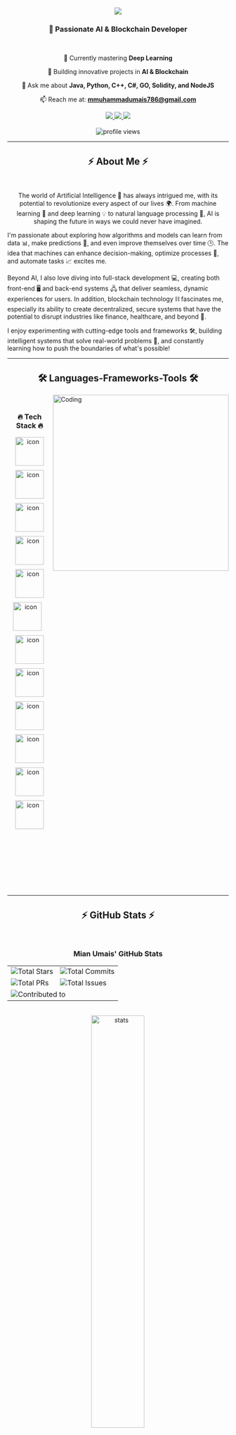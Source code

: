 <h1 align="center">
  <img src="https://readme-typing-svg.herokuapp.com/?font=Righteous&size=35&center=true&vCenter=true&width=500&height=70&duration=4000&lines=Hi+There!+👋;I'm+Muhammad+Umais!;" />
</h1>

<h3 align="center">🚀 Passionate AI & Blockchain Developer</h3>

<br/>

<div align="center">
 
 🔭 Currently mastering **Deep Learning**
 
 🌱 Building innovative projects in **AI & Blockchain**
 
 💬 Ask me about **Java, Python, C++, C#, GO, Solidity, and NodeJS**
 
 📫 Reach me at: **mmuhammadumais786@gmail.com**
 
 </div>
 
<div align="center"> 
  <a href="https://discord.com/users/1166448260316147734" target="_blank">
      <img src="https://img.shields.io/badge/Discord-tittu.mama-333333?style=for-the-badge&logo=discord&logoColor=5865F2" />
  </a>
  <a href="https://linkedin.com/in/mian-umais-13559524a" target="_blank">
    <img src="https://img.shields.io/badge/LinkedIn-0077B5?style=for-the-badge&logo=linkedin&logoColor=white" target="_blank" />
  </a>
  <a href="https://instagram.com/mian_umais" target="_blank">
     <img src="https://img.shields.io/badge/Instagram-E4405F?style=for-the-badge&logo=instagram&logoColor=white" target="_blank" />
  </a>
</div>

<br/>

<div align="center">
  <img src="https://komarev.com/ghpvc/?username=MianUmais&label=Profile%20views&color=0e75b6&style=flat" alt="profile views" />
</div>

 <hr/>
 
<h2 align="center">⚡ About Me ⚡</h2>
<br/>

<p align="center">
The world of Artificial Intelligence 🤖 has always intrigued me, with its potential to revolutionize every aspect of our lives 🌍. From machine learning 🧠 and deep learning 💡 to natural language processing 📝, AI is shaping the future in ways we could never have imagined. 

I'm passionate about exploring how algorithms and models can learn from data 📊, make predictions 🔮, and even improve themselves over time 🕒. The idea that machines can enhance decision-making, optimize processes 🔧, and automate tasks 📈 excites me. 

Beyond AI, I also love diving into full-stack development 💻, creating both front-end 🖥️ and back-end systems 🖧 that deliver seamless, dynamic experiences for users. In addition, blockchain technology ⛓️ fascinates me, especially its ability to create decentralized, secure systems that have the potential to disrupt industries like finance, healthcare, and beyond 💸.

I enjoy experimenting with cutting-edge tools and frameworks 🛠️, building intelligent systems that solve real-world problems 💼, and constantly learning how to push the boundaries of what's possible!
</p>



<hr/>

<h2 align="center">🛠️ Languages-Frameworks-Tools 🛠️</h2>
<img align="right" alt="Coding" width="400" src="https://user-images.githubusercontent.com/74038190/229223263-cf2e4b07-2615-4f87-9c38-e37600f8381a.gif">
<br/>

<!-- Tech Stack Section - Fixed to display icons in a single line -->
<div align="center">
    <h3>🔥 Tech Stack 🔥</h3>
    <div style="display: flex; justify-content: center; flex-wrap: wrap; gap: 10px;">
        <img src="https://techstack-generator.vercel.app/java-icon.svg" alt="icon" width="65" height="65" />
        <img src="https://techstack-generator.vercel.app/python-icon.svg" alt="icon" width="65" height="65" />
        <img src="https://techstack-generator.vercel.app/ts-icon.svg" alt="icon" width="65" height="65" />
        <img src="https://techstack-generator.vercel.app/js-icon.svg" alt="icon" width="65" height="65" />
        <img src="https://techstack-generator.vercel.app/react-icon.svg" alt="icon" width="65" height="65" />
        <img src="https://techstack-generator.vercel.app/mysql-icon.svg" alt="icon" width="65" height="65" /><br/>
        <img src="https://techstack-generator.vercel.app/nginx-icon.svg" alt="icon" width="65" height="65" />
        <img src="https://techstack-generator.vercel.app/docker-icon.svg" alt="icon" width="65" height="65" />
        <img src="https://techstack-generator.vercel.app/aws-icon.svg" alt="icon" width="65" height="65" />
        <img src="https://techstack-generator.vercel.app/github-icon.svg" alt="icon" width="65" height="65" />
        <img src="https://techstack-generator.vercel.app/restapi-icon.svg" alt="icon" width="65" height="65" />
        <img src="https://techstack-generator.vercel.app/graphql-icon.svg" alt="icon" width="65" height="65" />
    </div>
</div>
<br/><br/>
<br/><br/>
<br/><br/>
<br/><br/>
  
  <hr/>
<!-- GitHub Stats Section - Fixed to display properly -->
<h2 align="center">⚡ GitHub Stats ⚡</h2>
<br>

<div align="center">
    <h3>Mian Umais' GitHub Stats</h3>
    <table>
        <tr>
            <td>
                <img src="https://img.shields.io/badge/Total%20Stars-0-blueviolet" alt="Total Stars" />
            </td>
            <td>
                <img src="https://img.shields.io/badge/Total%20Commits%20(2025)-45-blue" alt="Total Commits" />
            </td>
        </tr>
        <tr>
            <td>
                <img src="https://img.shields.io/badge/Total%20PRs-1-brightgreen" alt="Total PRs" />
            </td>
            <td>
                <img src="https://img.shields.io/badge/Total%20Issues-0-red" alt="Total Issues" />
            </td>
        </tr>
        <tr>
            <td colspan="2">
                <img src="https://img.shields.io/badge/Contributed%20to%20(last%20year)-1-green" alt="Contributed to" />
            </td>
        </tr>
    </table>
</div>

<br/>

<div align="center">
  <img src="https://github-readme-stats.vercel.app/api?username=MianUmais&theme=tokyonight&show_icons=true&hide_border=true&count_private=true" width="49%" alt="stats"/>
</div>

<br/>

<hr/>

<div align="center">
  <h2>🏆 My GitHub Trophies 🏆</h2>
  <br>
  <img src="https://github-profile-trophy.vercel.app/?username=MianUmais&theme=radical&no-frame=true&no-bg=false&margin-w=4" width="100%" alt="Trophy" />
</div>

<hr/>

<h2 align="center">📊 My Contribution Graph 📊</h2>
<br/>

![Muhammad Umais's GitHub Activity Graph](https://github-readme-activity-graph.vercel.app/graph?username=MianUmais&custom_title=Muhammad%20Umais's%20GitHub%20Activity%20Graph&bg_color=0D1117&color=7F3FBF&line=7F3FBF&point=7F3FBF&area_color=FFFFFF&title_color=FFFFFF&area=true)

<h3 align="center">
    <img src="https://readme-typing-svg.herokuapp.com/?font=Righteous&size=25&center=true&vCenter=true&width=500&height=70&duration=4000&lines=Thanks+for+visiting!+👋;Connect+with+me+on+LinkedIn!;Drop+me+a+message!">
</h3>

<br/>

